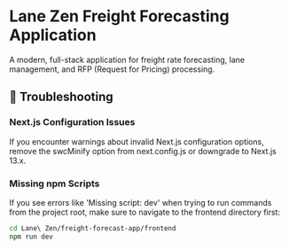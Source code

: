 # Lane Zen Freight Forecasting Application

A modern, full-stack application for freight rate forecasting, lane management, and RFP (Request for Pricing) processing.

## 🔧 Troubleshooting

### Next.js Configuration Issues

If you encounter warnings about invalid Next.js configuration options, remove the swcMinify option from next.config.js or downgrade to Next.js 13.x.

### Missing npm Scripts

If you see errors like 'Missing script: dev' when trying to run commands from the project root, make sure to navigate to the frontend directory first:

```bash
cd Lane\ Zen/freight-forecast-app/frontend
npm run dev
```
